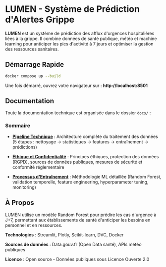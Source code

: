 # LUMEN - Système de Prédiction d'Alertes Grippe

**LUMEN** est un système de prédiction des afflux d'urgences hospitalières liées à la grippe. Il combine données de santé publique, météo et machine learning pour anticiper les pics d'activité à 7 jours et optimiser la gestion des ressources sanitaires.

## Démarrage Rapide

```bash
docker compose up --build
```

Une fois démarré, ouvrez votre navigateur sur : **http://localhost:8501**

## Documentation

Toute la documentation technique est organisée dans le dossier `docs/` :

### Sommaire

- **[Pipeline Technique](docs/pipeline.md)** : Architecture complète du traitement des données (5 étapes : nettoyage → statistiques → features → entraînement → prédictions)

- **[Éthique et Confidentialité](docs/ethics-privacy.md)** : Principes éthiques, protection des données (RGPD), sources de données publiques, mesures de sécurité et conformité réglementaire

- **[Processus d'Entraînement](docs/training.md)** : Méthodologie ML détaillée (Random Forest, validation temporelle, feature engineering, hyperparameter tuning, monitoring)

## À Propos

LUMEN utilise un modèle Random Forest pour prédire les cas d'urgence à J+7, permettant aux établissements de santé d'anticiper les besoins en personnel et en ressources.

**Technologies** : Streamlit, Plotly, Scikit-learn, DVC, Docker

**Sources de données** : Data.gouv.fr (Open Data santé), APIs météo publiques

**Licence** : Open source - Données publiques sous Licence Ouverte 2.0
